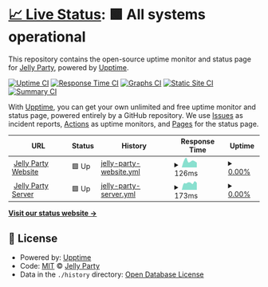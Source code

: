 # [📈 Live Status](https://status.jelly-party.com): <!--live status--> **🟩 All systems operational**

This repository contains the open-source uptime monitor and status page for [Jelly Party](https://www.jelly-party.com/), powered by [Upptime](https://github.com/upptime/upptime).

[![Uptime CI](https://github.com/Jelly-Party/jelly-party-status/workflows/Uptime%20CI/badge.svg)](https://github.com/Jelly-Party/jelly-party-status/actions?query=workflow%3A%22Uptime+CI%22)
[![Response Time CI](https://github.com/Jelly-Party/jelly-party-status/workflows/Response%20Time%20CI/badge.svg)](https://github.com/Jelly-Party/jelly-party-status/actions?query=workflow%3A%22Response+Time+CI%22)
[![Graphs CI](https://github.com/Jelly-Party/jelly-party-status/workflows/Graphs%20CI/badge.svg)](https://github.com/Jelly-Party/jelly-party-status/actions?query=workflow%3A%22Graphs+CI%22)
[![Static Site CI](https://github.com/Jelly-Party/jelly-party-status/workflows/Static%20Site%20CI/badge.svg)](https://github.com/Jelly-Party/jelly-party-status/actions?query=workflow%3A%22Static+Site+CI%22)
[![Summary CI](https://github.com/Jelly-Party/jelly-party-status/workflows/Summary%20CI/badge.svg)](https://github.com/Jelly-Party/jelly-party-status/actions?query=workflow%3A%22Summary+CI%22)

With [Upptime](https://upptime.js.org), you can get your own unlimited and free uptime monitor and status page, powered entirely by a GitHub repository. We use [Issues](https://github.com/Jelly-Party/jelly-party-status/issues) as incident reports, [Actions](https://github.com/Jelly-Party/jelly-party-status/actions) as uptime monitors, and [Pages](https://status.jelly-party.com) for the status page.

<!--start: status pages-->
<!-- This summary is generated by Upptime (https://github.com/upptime/upptime) -->
<!-- Do not edit this manually, your changes will be overwritten -->
<!-- prettier-ignore -->
| URL | Status | History | Response Time | Uptime |
| --- | ------ | ------- | ------------- | ------ |
| <img alt="" src="https://icons.duckduckgo.com/ip3/www.jelly-party.com.ico" height="13"> [Jelly Party Website](https://www.jelly-party.com/) | 🟩 Up | [jelly-party-website.yml](https://github.com/Jelly-Party/jelly-party-status/commits/HEAD/history/jelly-party-website.yml) | <details><summary><img alt="Response time graph" src="./graphs/jelly-party-website/response-time-week.png" height="20"> 126ms</summary><br><a href="https://status.jelly-party.com/history/jelly-party-website"><img alt="Response time 125" src="https://img.shields.io/endpoint?url=https%3A%2F%2Fraw.githubusercontent.com%2FJelly-Party%2Fjelly-party-status%2FHEAD%2Fapi%2Fjelly-party-website%2Fresponse-time.json"></a><br><a href="https://status.jelly-party.com/history/jelly-party-website"><img alt="24-hour response time 94" src="https://img.shields.io/endpoint?url=https%3A%2F%2Fraw.githubusercontent.com%2FJelly-Party%2Fjelly-party-status%2FHEAD%2Fapi%2Fjelly-party-website%2Fresponse-time-day.json"></a><br><a href="https://status.jelly-party.com/history/jelly-party-website"><img alt="7-day response time 126" src="https://img.shields.io/endpoint?url=https%3A%2F%2Fraw.githubusercontent.com%2FJelly-Party%2Fjelly-party-status%2FHEAD%2Fapi%2Fjelly-party-website%2Fresponse-time-week.json"></a><br><a href="https://status.jelly-party.com/history/jelly-party-website"><img alt="30-day response time 140" src="https://img.shields.io/endpoint?url=https%3A%2F%2Fraw.githubusercontent.com%2FJelly-Party%2Fjelly-party-status%2FHEAD%2Fapi%2Fjelly-party-website%2Fresponse-time-month.json"></a><br><a href="https://status.jelly-party.com/history/jelly-party-website"><img alt="1-year response time 125" src="https://img.shields.io/endpoint?url=https%3A%2F%2Fraw.githubusercontent.com%2FJelly-Party%2Fjelly-party-status%2FHEAD%2Fapi%2Fjelly-party-website%2Fresponse-time-year.json"></a></details> | <details><summary><a href="https://status.jelly-party.com/history/jelly-party-website">0.00%</a></summary><a href="https://status.jelly-party.com/history/jelly-party-website"><img alt="All-time uptime 39.78%" src="https://img.shields.io/endpoint?url=https%3A%2F%2Fraw.githubusercontent.com%2FJelly-Party%2Fjelly-party-status%2FHEAD%2Fapi%2Fjelly-party-website%2Fuptime.json"></a><br><a href="https://status.jelly-party.com/history/jelly-party-website"><img alt="24-hour uptime 0.00%" src="https://img.shields.io/endpoint?url=https%3A%2F%2Fraw.githubusercontent.com%2FJelly-Party%2Fjelly-party-status%2FHEAD%2Fapi%2Fjelly-party-website%2Fuptime-day.json"></a><br><a href="https://status.jelly-party.com/history/jelly-party-website"><img alt="7-day uptime 0.00%" src="https://img.shields.io/endpoint?url=https%3A%2F%2Fraw.githubusercontent.com%2FJelly-Party%2Fjelly-party-status%2FHEAD%2Fapi%2Fjelly-party-website%2Fuptime-week.json"></a><br><a href="https://status.jelly-party.com/history/jelly-party-website"><img alt="30-day uptime 4.67%" src="https://img.shields.io/endpoint?url=https%3A%2F%2Fraw.githubusercontent.com%2FJelly-Party%2Fjelly-party-status%2FHEAD%2Fapi%2Fjelly-party-website%2Fuptime-month.json"></a><br><a href="https://status.jelly-party.com/history/jelly-party-website"><img alt="1-year uptime 39.78%" src="https://img.shields.io/endpoint?url=https%3A%2F%2Fraw.githubusercontent.com%2FJelly-Party%2Fjelly-party-status%2FHEAD%2Fapi%2Fjelly-party-website%2Fuptime-year.json"></a></details>
| <img alt="" src="https://icons.duckduckgo.com/ip3/null.ico" height="13"> [Jelly Party Server](ws.jelly-party.com) | 🟩 Up | [jelly-party-server.yml](https://github.com/Jelly-Party/jelly-party-status/commits/HEAD/history/jelly-party-server.yml) | <details><summary><img alt="Response time graph" src="./graphs/jelly-party-server/response-time-week.png" height="20"> 173ms</summary><br><a href="https://status.jelly-party.com/history/jelly-party-server"><img alt="Response time 152" src="https://img.shields.io/endpoint?url=https%3A%2F%2Fraw.githubusercontent.com%2FJelly-Party%2Fjelly-party-status%2FHEAD%2Fapi%2Fjelly-party-server%2Fresponse-time.json"></a><br><a href="https://status.jelly-party.com/history/jelly-party-server"><img alt="24-hour response time 173" src="https://img.shields.io/endpoint?url=https%3A%2F%2Fraw.githubusercontent.com%2FJelly-Party%2Fjelly-party-status%2FHEAD%2Fapi%2Fjelly-party-server%2Fresponse-time-day.json"></a><br><a href="https://status.jelly-party.com/history/jelly-party-server"><img alt="7-day response time 173" src="https://img.shields.io/endpoint?url=https%3A%2F%2Fraw.githubusercontent.com%2FJelly-Party%2Fjelly-party-status%2FHEAD%2Fapi%2Fjelly-party-server%2Fresponse-time-week.json"></a><br><a href="https://status.jelly-party.com/history/jelly-party-server"><img alt="30-day response time 157" src="https://img.shields.io/endpoint?url=https%3A%2F%2Fraw.githubusercontent.com%2FJelly-Party%2Fjelly-party-status%2FHEAD%2Fapi%2Fjelly-party-server%2Fresponse-time-month.json"></a><br><a href="https://status.jelly-party.com/history/jelly-party-server"><img alt="1-year response time 152" src="https://img.shields.io/endpoint?url=https%3A%2F%2Fraw.githubusercontent.com%2FJelly-Party%2Fjelly-party-status%2FHEAD%2Fapi%2Fjelly-party-server%2Fresponse-time-year.json"></a></details> | <details><summary><a href="https://status.jelly-party.com/history/jelly-party-server">0.00%</a></summary><a href="https://status.jelly-party.com/history/jelly-party-server"><img alt="All-time uptime 78.15%" src="https://img.shields.io/endpoint?url=https%3A%2F%2Fraw.githubusercontent.com%2FJelly-Party%2Fjelly-party-status%2FHEAD%2Fapi%2Fjelly-party-server%2Fuptime.json"></a><br><a href="https://status.jelly-party.com/history/jelly-party-server"><img alt="24-hour uptime 0.00%" src="https://img.shields.io/endpoint?url=https%3A%2F%2Fraw.githubusercontent.com%2FJelly-Party%2Fjelly-party-status%2FHEAD%2Fapi%2Fjelly-party-server%2Fuptime-day.json"></a><br><a href="https://status.jelly-party.com/history/jelly-party-server"><img alt="7-day uptime 0.00%" src="https://img.shields.io/endpoint?url=https%3A%2F%2Fraw.githubusercontent.com%2FJelly-Party%2Fjelly-party-status%2FHEAD%2Fapi%2Fjelly-party-server%2Fuptime-week.json"></a><br><a href="https://status.jelly-party.com/history/jelly-party-server"><img alt="30-day uptime 4.67%" src="https://img.shields.io/endpoint?url=https%3A%2F%2Fraw.githubusercontent.com%2FJelly-Party%2Fjelly-party-status%2FHEAD%2Fapi%2Fjelly-party-server%2Fuptime-month.json"></a><br><a href="https://status.jelly-party.com/history/jelly-party-server"><img alt="1-year uptime 78.15%" src="https://img.shields.io/endpoint?url=https%3A%2F%2Fraw.githubusercontent.com%2FJelly-Party%2Fjelly-party-status%2FHEAD%2Fapi%2Fjelly-party-server%2Fuptime-year.json"></a></details>

<!--end: status pages-->

[**Visit our status website →**](https://status.jelly-party.com)

## 📄 License

- Powered by: [Upptime](https://github.com/upptime/upptime)
- Code: [MIT](./LICENSE) © [Jelly Party](https://www.jelly-party.com/)
- Data in the `./history` directory: [Open Database License](https://opendatacommons.org/licenses/odbl/1-0/)
